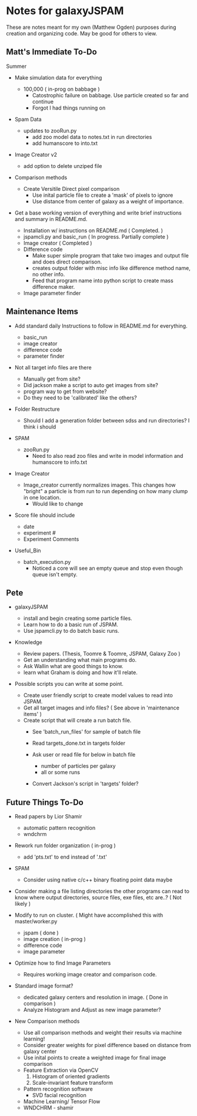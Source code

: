 # Notes for galaxyJSPAM
These are notes meant for my own (Matthew Ogden) purposes during creation and organizing code.  May be good for others to view.


## Matt's Immediate To-Do
Summer

- Make simulation data for everything
  - 100,000  ( in-prog on babbage )
	- Catostrophic failure on babbage.  Use particle created so far and continue
	- Forgot I had things running on 

- Spam Data
  - updates to zooRun.py
	- add zoo model data to notes.txt in run directories
	- add humanscore to into.txt

- Image Creator v2
  - add option to delete unziped file

- Comparison methods
  - Create Versitile Direct pixel comparison
	- Use inital particle file to create a 'mask' of pixels to ignore
	- Use distance from center of galaxy as a weight of importance.
  
- Get a base working version of everything and write brief instructions and summary in README.md. 
  - Installation w/ instructions on README.md ( Completed. )
  - jspamcli.py and basic_run ( In progress.  Partially complete )
  - Image creator ( Completed )
  - Difference code
    - Make super simple program that take two images and output file and does direct comparison.
    - creates output folder with misc info like difference method name, no other info.
    - Feed that program name into python script to create mass difference maker.
  - Image parameter finder


## Maintenance Items

- Add standard daily Instructions to follow in README.md for everything.
  - basic_run
  - image creator
  - difference code
  - parameter finder


- Not all target info files are there
  - Manually get from site?
  - Did jackson make a script to auto get images from site?
  - program way to get from website?
  - Do they need to be 'calibrated' like the others?


- Folder Restructure
  - Should I add a generation folder between sdss and run directories?  I think i should

- SPAM
  - zooRun.py
	- Need to also read zoo files and write in model information and humanscore to info.txt

- Image Creator
  - Image_creator currently normalizes images.  This changes how "bright" a particle is from run to run depending on how many clump in one location.
	- Would like to change

- Score file should include
  - date
  - experiment #
  - Experiment Comments

- Useful_Bin
  - batch_execution.py
	- Noticed a core will see an empty queue and stop even though queue isn't empty. 

## Pete

  - galaxyJSPAM
    - install and begin creating some particle files.
    - Learn how to do a basic run of JSPAM.
    - Use jspamcli.py to do batch basic runs. 

  - Knowledge
    - Review papers. (Thesis, Toomre & Toomre, JSPAM, Galaxy Zoo )
    - Get an understanding what main programs do.
    - Ask Wallin what are good things to know.
    - learn what Graham is doing and how it'll relate.

  - Possible scripts you can write at some point. 
    - Create user friendly script to create model values to read into JSPAM. 
    - Get all target images and info files? ( See above in 'maintenance items' )
    - Create script that will create a run batch file. 
      - See 'batch_run_files' for sample of batch file

      - Read targets_done.txt in targets folder
      - Ask user or read file for below in batch file
        - number of particles per galaxy
        - all or some runs 
      - Convert Jackson's script in 'targets' folder? 
        



## Future Things To-Do

- Read papers by Lior Shamir
  - automatic pattern recognition
  - wndchrm 

- Rework run folder organization  ( in-prog )
  - add 'pts.txt' to end instead of '.txt'

- SPAM
  - Consider using native c/c++ binary floating point data maybe

- Consider making a file listing directories the other programs can read to know where output directories, source files, exe files, etc are..?  ( Not likely )

- Modify to run on cluster. ( Might have accomplished this with master/worker.py
  - jspam  ( done )
  - image creation ( in-prog )
  - difference code
  - image parameter

- Optimize how to find Image Parameters
  - Requires working image creator and comparison code.
  
- Standard image format?
  - dedicated galaxy centers and resolution in image. ( Done in comparison )
  - Analyze Histogram and Adjust as new image parameter?

- New Comparison methods
  - Use all comparison methods and weight their results via machine learning!
  - Consider greater weights for pixel difference based on distance from galaxy center
  - Use inital points to create a weighted image for final image comparison
  - Feature Extraction via OpenCV
    1. Histogram of oriented gradients
    2. Scale-invariant feature transform
  - Pattern recognition software
    - SVD facial recognition
  - Machine Learning/ Tensor Flow
  - WNDCHRM - shamir


